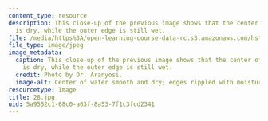 ```yaml
---
content_type: resource
description: This close-up of the previous image shows that the center of the wafer
  is dry, while the outer edge is still wet.
file: /media/https%3A/open-learning-course-data-rc.s3.amazonaws.com/hst-410j-projects-in-microscale-engineering-for-the-life-sciences-spring-2007/5a9552c168c0a63f8a537f1c3fcd2341_28.jpg
file_type: image/jpeg
image_metadata:
  caption: This close-up of the previous image shows that the center of the wafer
    is dry, while the outer edge is still wet.
  credit: Photo by Dr. Aranyosi.
  image-alt: Center of wafer smooth and dry; edges rippled with moisture.
resourcetype: Image
title: 28.jpg
uid: 5a9552c1-68c0-a63f-8a53-7f1c3fcd2341
---
```

